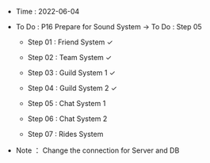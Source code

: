 - Time : 2022-06-04

- To Do : P16 Prepare for Sound System -> To Do : Step 05

    - Step 01 : Friend System ✓

    - Step 02 : Team System ✓

    - Step 03 : Guild System 1 ✓

    - Step 04 : Guild System 2 ✓

    - Step 05 : Chat System 1

    - Step 06 : Chat System 2

    - Step 07 : Rides System
 
- Note ： Change the connection for Server and DB
